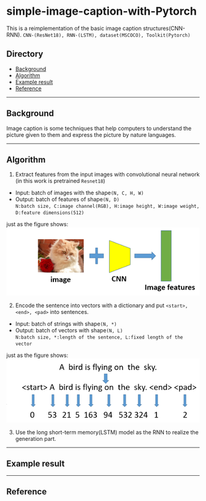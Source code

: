 simple-image-caption-with-Pytorch
============================================
This is a reimplementation of the basic image caption structures(CNN-RNN).
`CNN-(ResNet18), RNN-(LSTM), dataset(MSCOCO), Toolkit(Pytorch)`

## Directory
* [Background](#background)
* [Algorithm](#algorithm)
* [Example result](#example-result)
* [Reference](#reference)

****
## **Background**
Image caption is some techniques that help computers to understand the picture given to them and express the picture by nature languages.

****
## **Algorithm**
1. Extract features from the input images with convolutional neural network (in this work is pretrained `Resnet18`)
* Input: batch of images with the shape`(N, C, H, W)`
* Output: batch of features of shape`(N, D)` <br />
`N:batch size, C:image channel(RGB), H:image height, W:image weight, D:feature dimensions(512)`

just as the figure shows: <br />
![imshow](./result/2.PNG) <br />

2. Encode the sentence into vectors with a dictionary and put `<start>, <end>, <pad>` into sentences. 
* Input: batch of strings with shape`(N, *)`
* Output: batch of vectors with shape`(N, L)` <br />
`N:batch size, *:length of the sentence, L:fixed length of the vector`

just as the figure shows: <br />
![imshow](./result/3.PNG) <br />

3. Use the long short-term memory(LSTM) model as the RNN to realize the generation part.










****
## **Example result**


****
## **Reference**